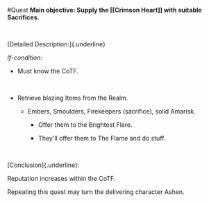 #Quest 
**Main objective: Supply the [[Crimson Heart]] with suitable Sacrifices.**

 

[Detailed Description:]{.underline}

*If-condition:*

-   Must know the CoTF.

 

-   Retrieve blazing Items from the Realm.

    -   Embers, Smoulders, Firekeepers (sacrifice), solid Amarisk.

        -   Offer them to the Brightest Flare.

        -   They'll offer them to The Flame and do stuff.

 

[Conclusion]{.underline}:

Reputation increases within the CoTF.

Repeating this quest may turn the delivering character Ashen.

 

